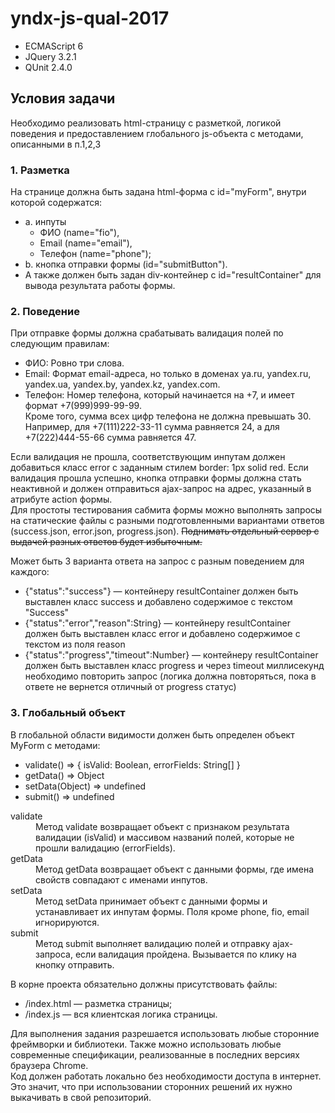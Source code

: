 # yndx-js-qual-2017

* ECMAScript 6
* JQuery 3.2.1
* QUnit 2.4.0

## Условия задачи

Необходимо реализовать html-страницу с разметкой, логикой поведения и предоставлением глобального js-объекта с методами, описанными в п.1,2,3

### 1. Разметка
На странице должна быть задана html-форма с id="myForm", внутри которой содержатся:
 * a. инпуты  
   * ФИО (name="fio"),  
   * Email (name="email"),  
   * Телефон (name="phone");  
 * b. кнопка отправки формы (id="submitButton").  
 * А также должен быть задан div-контейнер с id="resultContainer" для вывода результата работы формы.  

### 2. Поведение

При отправке формы должна срабатывать валидация полей по следующим правилам:
- ФИО: Ровно три слова.
- Email: Формат email-адреса, но только в доменах ya.ru, yandex.ru, yandex.ua, yandex.by, yandex.kz, yandex.com.
- Телефон: Номер телефона, который начинается на +7, и имеет формат +7(999)999-99-99.  
  Кроме того, сумма всех цифр телефона не должна превышать 30. Например, для +7(111)222-33-11 сумма равняется 24, а для +7(222)444-55-66 сумма равняется 47.

Если валидация не прошла, соответствующим инпутам должен добавиться класс error с заданным стилем border: 1px solid red. Если валидация прошла успешно, кнопка отправки формы должна стать неактивной и должен отправиться ajax-запрос на адрес, указанный в атрибуте action формы.  
Для простоты тестирования сабмита формы можно выполнять запросы на статические файлы с разными подготовленными вариантами ответов (success.json, error.json, progress.json). ~~Поднимать отдельный сервер с выдачей разных ответов будет избыточным.~~

Может быть 3 варианта ответа на запрос с разным поведением для каждого:
 * {"status":"success"} — контейнеру resultContainer должен быть выставлен класс success и добавлено содержимое с текстом "Success"
 * {"status":"error","reason":String} — контейнеру resultContainer должен быть выставлен класс error и добавлено содержимое с текстом из поля reason
 * {"status":"progress","timeout":Number} — контейнеру resultContainer должен быть выставлен класс progress и через timeout миллисекунд необходимо повторить запрос (логика должна повторяться, пока в ответе не вернется отличный от progress статус)

### 3. Глобальный объект

В глобальной области видимости должен быть определен объект MyForm с методами:
* validate() => { isValid: Boolean, errorFields: String[] }  
* getData() => Object  
* setData(Object) => undefined  
* submit() => undefined  

<dl>
    <dt>validate</dt>
    <dd>Метод validate возвращает объект с признаком результата валидации (isValid) и массивом названий полей, которые не прошли валидацию (errorFields).</dd>  
    <dt>getData</dt>
    <dd>Метод getData возвращает объект с данными формы, где имена свойств совпадают с именами инпутов.</dd>  
    <dt>setData</dt>
    <dd>Метод setData принимает объект с данными формы и устанавливает их инпутам формы. Поля кроме phone, fio, email игнорируются.</dd>  
    <dt>submit</dt>
    <dd>Метод submit выполняет валидацию полей и отправку ajax-запроса, если валидация пройдена. Вызывается по клику на кнопку отправить.</dd>  
</dl>

В корне проекта обязательно должны присутствовать файлы:
* /index.html — разметка страницы;  
* /index.js — вся клиентская логика страницы.

Для выполнения задания разрешается использовать любые сторонние фреймворки и библиотеки. Также можно использовать любые современные спецификации, реализованные в последних версиях браузера Chrome.  
Код должен работать локально без необходимости доступа в интернет. Это значит, что при использовании сторонних решений их нужно выкачивать в свой репозиторий.
